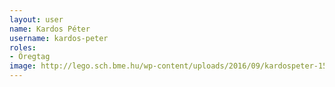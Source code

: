 ```yaml
---
layout: user
name: Kardos Péter
username: kardos-peter
roles:
- Öregtag
image: http://lego.sch.bme.hu/wp-content/uploads/2016/09/kardospeter-150x150.jpg
---
```

